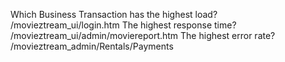 Which Business Transaction has the highest load? /movieztream_ui/login.htm 
The highest response time? /movieztream_ui/admin/moviereport.htm
The highest error rate? /movieztream_admin/Rentals/Payments
